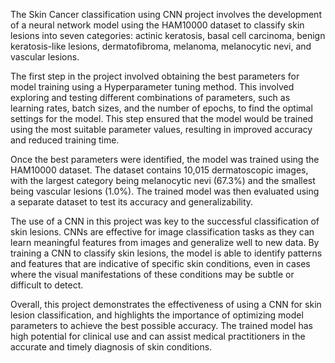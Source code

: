 The Skin Cancer classification using CNN project involves the development of a neural network model using the HAM10000 dataset to classify skin lesions into seven categories: actinic keratosis, basal cell carcinoma, benign keratosis-like lesions, dermatofibroma, melanoma, melanocytic nevi, and vascular lesions.

The first step in the project involved obtaining the best parameters for model training using a Hyperparameter tuning method. This involved exploring and testing different combinations of parameters, such as learning rates, batch sizes, and the number of epochs, to find the optimal settings for the model. This step ensured that the model would be trained using the most suitable parameter values, resulting in improved accuracy and reduced training time.

Once the best parameters were identified, the model was trained using the HAM10000 dataset. The dataset contains 10,015 dermatoscopic images, with the largest category being melanocytic nevi (67.3%) and the smallest being vascular lesions (1.0%). The trained model was then evaluated using a separate dataset to test its accuracy and generalizability.

The use of a CNN in this project was key to the successful classification of skin lesions. CNNs are effective for image classification tasks as they can learn meaningful features from images and generalize well to new data. By training a CNN to classify skin lesions, the model is able to identify patterns and features that are indicative of specific skin conditions, even in cases where the visual manifestations of these conditions may be subtle or difficult to detect.

Overall, this project demonstrates the effectiveness of using a CNN for skin lesion classification, and highlights the importance of optimizing model parameters to achieve the best possible accuracy. The trained model has high potential for clinical use and can assist medical practitioners in the accurate and timely diagnosis of skin conditions.
